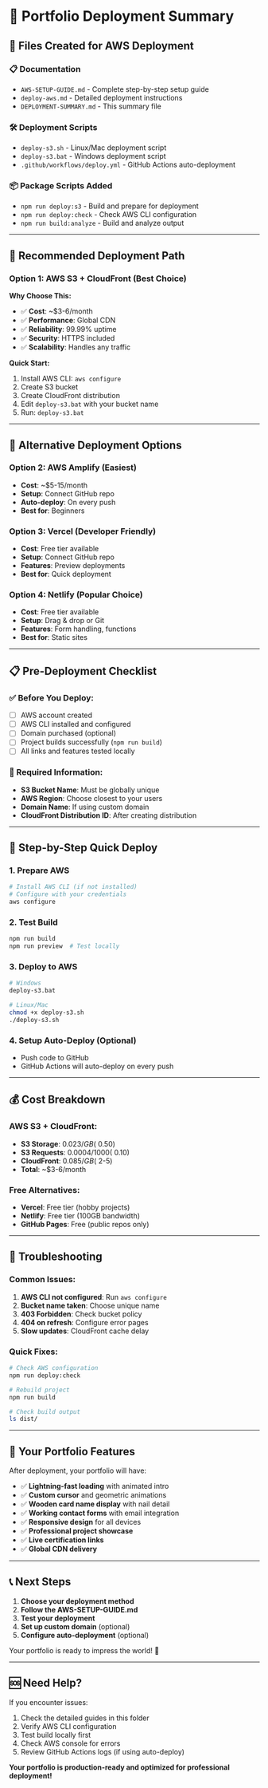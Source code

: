 # 🚀 Portfolio Deployment Summary

## 📁 Files Created for AWS Deployment

### 📋 Documentation
- `AWS-SETUP-GUIDE.md` - Complete step-by-step setup guide
- `deploy-aws.md` - Detailed deployment instructions
- `DEPLOYMENT-SUMMARY.md` - This summary file

### 🛠️ Deployment Scripts
- `deploy-s3.sh` - Linux/Mac deployment script
- `deploy-s3.bat` - Windows deployment script
- `.github/workflows/deploy.yml` - GitHub Actions auto-deployment

### 📦 Package Scripts Added
- `npm run deploy:s3` - Build and prepare for deployment
- `npm run deploy:check` - Check AWS CLI configuration
- `npm run build:analyze` - Build and analyze output

---

## 🎯 Recommended Deployment Path

### **Option 1: AWS S3 + CloudFront (Best Choice)**

**Why Choose This:**
- ✅ **Cost**: ~$3-6/month
- ✅ **Performance**: Global CDN
- ✅ **Reliability**: 99.99% uptime
- ✅ **Security**: HTTPS included
- ✅ **Scalability**: Handles any traffic

**Quick Start:**
1. Install AWS CLI: `aws configure`
2. Create S3 bucket
3. Create CloudFront distribution
4. Edit `deploy-s3.bat` with your bucket name
5. Run: `deploy-s3.bat`

---

## 🚀 Alternative Deployment Options

### **Option 2: AWS Amplify (Easiest)**
- **Cost**: ~$5-15/month
- **Setup**: Connect GitHub repo
- **Auto-deploy**: On every push
- **Best for**: Beginners

### **Option 3: Vercel (Developer Friendly)**
- **Cost**: Free tier available
- **Setup**: Connect GitHub repo
- **Features**: Preview deployments
- **Best for**: Quick deployment

### **Option 4: Netlify (Popular Choice)**
- **Cost**: Free tier available
- **Setup**: Drag & drop or Git
- **Features**: Form handling, functions
- **Best for**: Static sites

---

## 📋 Pre-Deployment Checklist

### ✅ Before You Deploy:
- [ ] AWS account created
- [ ] AWS CLI installed and configured
- [ ] Domain purchased (optional)
- [ ] Project builds successfully (`npm run build`)
- [ ] All links and features tested locally

### 🔧 Required Information:
- **S3 Bucket Name**: Must be globally unique
- **AWS Region**: Choose closest to your users
- **Domain Name**: If using custom domain
- **CloudFront Distribution ID**: After creating distribution

---

## 🎯 Step-by-Step Quick Deploy

### 1. **Prepare AWS**
```bash
# Install AWS CLI (if not installed)
# Configure with your credentials
aws configure
```

### 2. **Test Build**
```bash
npm run build
npm run preview  # Test locally
```

### 3. **Deploy to AWS**
```bash
# Windows
deploy-s3.bat

# Linux/Mac
chmod +x deploy-s3.sh
./deploy-s3.sh
```

### 4. **Setup Auto-Deploy (Optional)**
- Push code to GitHub
- GitHub Actions will auto-deploy on every push

---

## 💰 Cost Breakdown

### AWS S3 + CloudFront:
- **S3 Storage**: $0.023/GB (~$0.50)
- **S3 Requests**: $0.0004/1000 (~$0.10)
- **CloudFront**: $0.085/GB (~$2-5)
- **Total**: ~$3-6/month

### Free Alternatives:
- **Vercel**: Free tier (hobby projects)
- **Netlify**: Free tier (100GB bandwidth)
- **GitHub Pages**: Free (public repos only)

---

## 🔧 Troubleshooting

### Common Issues:
1. **AWS CLI not configured**: Run `aws configure`
2. **Bucket name taken**: Choose unique name
3. **403 Forbidden**: Check bucket policy
4. **404 on refresh**: Configure error pages
5. **Slow updates**: CloudFront cache delay

### Quick Fixes:
```bash
# Check AWS configuration
npm run deploy:check

# Rebuild project
npm run build

# Check build output
ls dist/
```

---

## 🌟 Your Portfolio Features

After deployment, your portfolio will have:
- ✅ **Lightning-fast loading** with animated intro
- ✅ **Custom cursor** and geometric animations
- ✅ **Wooden card name display** with nail detail
- ✅ **Working contact forms** with email integration
- ✅ **Responsive design** for all devices
- ✅ **Professional project showcase**
- ✅ **Live certification links**
- ✅ **Global CDN delivery**

---

## 📞 Next Steps

1. **Choose your deployment method**
2. **Follow the AWS-SETUP-GUIDE.md**
3. **Test your deployment**
4. **Set up custom domain** (optional)
5. **Configure auto-deployment** (optional)

Your portfolio is ready to impress the world! 🌟

---

## 🆘 Need Help?

If you encounter issues:
1. Check the detailed guides in this folder
2. Verify AWS CLI configuration
3. Test build locally first
4. Check AWS console for errors
5. Review GitHub Actions logs (if using auto-deploy)

**Your portfolio is production-ready and optimized for professional deployment!**